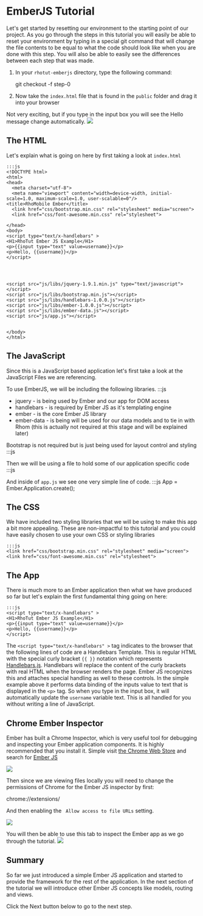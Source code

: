 # EmberJS Tutorial

Let's get started by resetting our environment to the starting point of our project. As you go through the steps in this tutorial you will easily be able to reset your environment by typing in a special git command that will change the file contents to be equal to what the code should look like when you are done with this step. You will also be able to easily see the differences between each step that was made.

1) In your `rhotut-emberjs` directory, type the following command:

    git checkout -f step-0

2) Now take the `index.html` file that is found in the `public` folder and drag it into your browser


Not very exciting, but if you type in the input box you will see the Hello message change automatically. 
![](https://s3.amazonaws.com/docs.tau-technologies.com/images/rhodocs-images/rhotut-emberjs/Screen+Shot+2013-11-18+at+10.35.12+AM.jpg)

## The HTML
Let's explain what is going on here by first taking a look at `index.html`

    :::js
    <!DOCTYPE html>
    <html>
    <head>
      <meta charset="utf-8">
      <meta name="viewport" content="width=device-width, initial-scale=1.0, maximum-scale=1.0, user-scalable=0"/>
    <title>RhoMobile Ember</title>
      <link href="css/bootstrap.min.css" rel="stylesheet" media="screen">
      <link href="css/font-awesome.min.css" rel="stylesheet">
     
    </head>
    <body>
    <script type="text/x-handlebars" >
    <H1>RhoTut Ember JS Example</H1>
    <p>{{input type="text" value=username}}</p>  
    <p>Hello, {{username}}</p>  
    </script>




    <script src="js/libs/jquery-1.9.1.min.js" type="text/javascript"></script>
    <script src="js/libs/bootstrap.min.js"></script>
    <script src="js/libs/handlebars-1.0.0.js"></script>
    <script src="js/libs/ember-1.0.0.js"></script>
    <script src="js/libs/ember-data.js"></script>
    <script src="js/app.js"></script>


    </body>
    </html>

## The JavaScript
Since this is a JavaScript based application let's first take a look at the JavaScript Files we are referencing.

To use EmberJS, we will be including the following libraries. 
    :::js
    <script src="js/libs/jquery-1.9.1.min.js" type="text/javascript"></script>
    <script src="js/libs/handlebars-1.0.0.js"></script>
    <script src="js/libs/ember-1.0.0.js"></script>
    <script src="js/libs/ember-data.js"></script>

* jquery - is being used by Ember and our app for DOM access
* handlebars - is required by Ember JS as it's templating engine
* ember - is the core Ember JS library
* ember-data - is being will be used for our data models and to tie in with Rhom (this is actually not required at this stage and will be explained later) 

Bootstrap is not required but is just being used for layout control and styling
    :::js
    <script src="js/libs/bootstrap.min.js"></script>

Then we will be using a file to hold some of our application specific code
    :::js
    <script src="js/app.js"></script>

And inside of `app.js` we see one very simple line of code.
    :::js
    App = Ember.Application.create();

## The CSS
We have included two styling libraries that we will be using to make this app a bit more appealing. These are non-impactful to this tutorial and you could have easily chosen to use your own CSS or styling libraries

    :::js
    <link href="css/bootstrap.min.css" rel="stylesheet" media="screen">
    <link href="css/font-awesome.min.css" rel="stylesheet">

## The App
There is much more to an Ember application then what we have produced so far but let's explain the first fundamental thing going on here:

    :::js
    <script type="text/x-handlebars" >
    <H1>RhoTut Ember JS Example</H1>
    <p>{{input type="text" value=username}}</p>  
    <p>Hello, {{username}}</p>  
    </script>

The `<script type="text/x-handlebars" >` tag indicates to the browser that the following lines of code are a Handlebars Template. This is regular HTML with the special curly bracket `{{ }}` notation which represents [Handlebars.js](http://handlebarsjs.com/). Handlebars will replace the content of the curly brackets with real HTML when the browser renders the page. Ember JS recognizes this and attaches special handling as well to these controls. In the simple example above it performs data binding of the inputs value to text that is displayed in the `<p>` tag. So when you type in the input box, it will automatically update the `username` variable text. This is all handled for you without writing a line of JavaScript.

## Chrome Ember Inspector
Ember has built a Chrome Inspector, which is very useful tool for debugging and inspecting your Ember application components. It is highly recommended that you install it. Simple visit [the Chrome Web Store](https://chrome.google.com/webstore/category/apps) and search for [Ember JS](https://chrome.google.com/webstore/detail/ember-inspector/bmdblncegkenkacieihfhpjfppoconhi)

![](https://s3.amazonaws.com/docs.tau-technologies.com/images/rhodocs-images/rhotut-emberjs/Screen+Shot+2013-11-18+at+10.50.58+AM.jpg)

Then since we are viewing files locally you will need to change the permissions of Chrome for the Ember JS inspector by first:

chrome://extensions/

And then enabling the ` Allow access to file URLs` setting.

![](https://s3.amazonaws.com/docs.tau-technologies.com/images/rhodocs-images/rhotut-emberjs/Screen+Shot+2013-11-18+at+10.56.27+AM.jpg)

You will then be able to use this tab to inspect the Ember app as we go through the tutorial.
![](https://s3.amazonaws.com/docs.tau-technologies.com/images/rhodocs-images/rhotut-emberjs/Screen+Shot+2013-11-18+at+10.59.24+AM.jpg)

## Summary
So far we just introduced a simple Ember JS application and started to provide the framework for the rest of the application. In the next section of the tutorial we will introduce other Ember JS concepts like models, routing and views. 

Click the Next button below to go to the next step.
